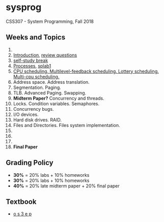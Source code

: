 # sysprog
CSS307 - System Programming, Fall 2018

## Weeks and Topics

1. 
2. [Introduction](./week02), [review questions](https://github.com/sduclassroom/ch02intro)
3. [self-study break](./week03)
4. [Processes](./week04), [splab1](https://github.com/sduclassroom/splab1)
5. [CPU scheduling. Multilevel-feedback scheduling. Lottery scheduling. Multi-cpu scheduling.](./week05)
4. Address space. Address translation.
5. Segmentation. Paging.
6. TLB. Advanced Paging. Swapping.
7. __Midterm Paper?__ Concurrency and threads.
8. Locks. Condition variables. Semaphores.
9. Concurrency bugs.
10. I/O devices.
11. Hard disk drives. RAID.
12. Files and Directories. Files system implementation.
13. 
14.
15. 
16. __Final Paper__




## Grading Policy

* **30%** = 20% labs + 10% homeworks
* **30%** = 20% labs + 10% homeworks
* **40%** = 20% late midterm paper + 20% final paper

## Textbook

* [o s 3 e p](http://www.ostep.org)
